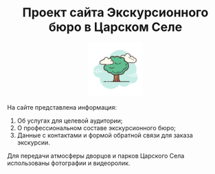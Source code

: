<h1 align="center">Проект сайта Экскурсионного бюро в Царском Селе</h1>
<p align="center">
<img src="https://github.com/innakozlova/pushkin/blob/master/image/logo.png" width="25%"></p>

<p>На сайте представлена информация:</p>
            <ol>
                <li> Об услугах для целевой аудитории;</li>
                <li> О профессиональном составе экскурсионного бюро;</li>
                <li> Данные с контактами и формой обратной связи для заказа экскурсии.</li>
            </ol>
<p> Для передачи атмосферы дворцов и парков Царского Села использованы фотографии и видеоролик. </p>

